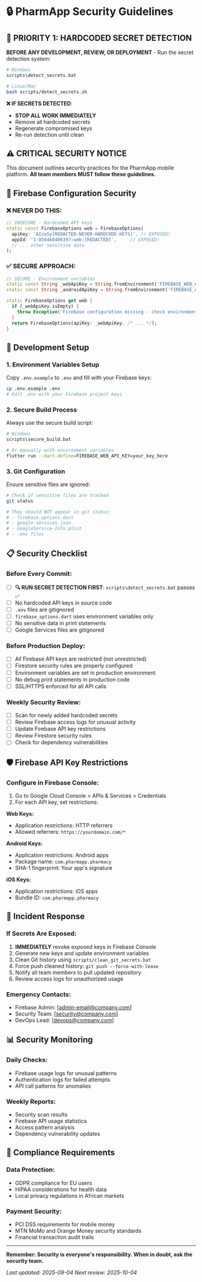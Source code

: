 # 🔒 PharmApp Security Guidelines

## 🚨 PRIORITY 1: HARDCODED SECRET DETECTION

**BEFORE ANY DEVELOPMENT, REVIEW, OR DEPLOYMENT** - Run the secret detection system:

```bash
# Windows
scripts\detect_secrets.bat

# Linux/Mac
bash scripts/detect_secrets.sh
```

**❌ IF SECRETS DETECTED**: 
- **STOP ALL WORK IMMEDIATELY**
- Remove all hardcoded secrets
- Regenerate compromised keys
- Re-run detection until clean

## ⚠️ CRITICAL SECURITY NOTICE

This document outlines security practices for the PharmApp mobile platform. **All team members MUST follow these guidelines.**

## 🚨 Firebase Configuration Security

### ❌ NEVER DO THIS:
```dart
// INSECURE - Hardcoded API keys
static const FirebaseOptions web = FirebaseOptions(
  apiKey: 'AIzaSy[REDACTED-NEVER-HARDCODE-KEYS]', // EXPOSED!
  appId: '1:850468406397:web:[REDACTED]',     // EXPOSED!
  // ... other sensitive data
);
```

### ✅ SECURE APPROACH:
```dart
// SECURE - Environment variables
static const String _webApiKey = String.fromEnvironment('FIREBASE_WEB_API_KEY');
static const String _androidApiKey = String.fromEnvironment('FIREBASE_ANDROID_API_KEY');

static FirebaseOptions get web {
  if (_webApiKey.isEmpty) {
    throw Exception('Firebase configuration missing - check environment variables');
  }
  return FirebaseOptions(apiKey: _webApiKey, /* ... */);
}
```

## 🔧 Development Setup

### 1. Environment Variables Setup
Copy `.env.example` to `.env` and fill with your Firebase keys:
```bash
cp .env.example .env
# Edit .env with your Firebase project keys
```

### 2. Secure Build Process
Always use the secure build script:
```bash
# Windows
scripts\secure_build.bat

# Or manually with environment variables
flutter run --dart-define=FIREBASE_WEB_API_KEY=your_key_here
```

### 3. Git Configuration
Ensure sensitive files are ignored:
```bash
# Check if sensitive files are tracked
git status

# They should NOT appear in git status:
# - firebase_options.dart
# - google-services.json  
# - GoogleService-Info.plist
# - .env files
```

## 📋 Security Checklist

### Before Every Commit:
- [ ] **🔍 RUN SECRET DETECTION FIRST**: `scripts\detect_secrets.bat` passes ✅
- [ ] No hardcoded API keys in source code
- [ ] `.env` files are gitignored  
- [ ] `firebase_options.dart` uses environment variables only
- [ ] No sensitive data in print statements
- [ ] Google Services files are gitignored

### Before Production Deploy:
- [ ] All Firebase API keys are restricted (not unrestricted)
- [ ] Firestore security rules are properly configured
- [ ] Environment variables are set in production environment
- [ ] No debug print statements in production code
- [ ] SSL/HTTPS enforced for all API calls

### Weekly Security Review:
- [ ] Scan for newly added hardcoded secrets
- [ ] Review Firebase access logs for unusual activity
- [ ] Update Firebase API key restrictions
- [ ] Review Firestore security rules
- [ ] Check for dependency vulnerabilities

## 🛡️ Firebase API Key Restrictions

### Configure in Firebase Console:
1. Go to Google Cloud Console > APIs & Services > Credentials
2. For each API key, set restrictions:

**Web Keys:**
- Application restrictions: HTTP referrers
- Allowed referrers: `https://yourdomain.com/*`

**Android Keys:**
- Application restrictions: Android apps
- Package name: `com.pharmapp.pharmacy`
- SHA-1 fingerprint: Your app's signature

**iOS Keys:**
- Application restrictions: iOS apps  
- Bundle ID: `com.pharmapp.pharmacy`

## 🚨 Incident Response

### If Secrets Are Exposed:
1. **IMMEDIATELY** revoke exposed keys in Firebase Console
2. Generate new keys and update environment variables
3. Clean Git history using `scripts/clean_git_secrets.bat`
4. Force push cleaned history: `git push --force-with-lease`
5. Notify all team members to pull updated repository
6. Review access logs for unauthorized usage

### Emergency Contacts:
- Firebase Admin: [admin-email@company.com]
- Security Team: [security@company.com]
- DevOps Lead: [devops@company.com]

## 📊 Security Monitoring

### Daily Checks:
- Firebase usage logs for unusual patterns
- Authentication logs for failed attempts
- API call patterns for anomalies

### Weekly Reports:
- Security scan results
- Firebase API usage statistics  
- Access pattern analysis
- Dependency vulnerability updates

## 🔄 Compliance Requirements

### Data Protection:
- GDPR compliance for EU users
- HIPAA considerations for health data
- Local privacy regulations in African markets

### Payment Security:
- PCI DSS requirements for mobile money
- MTN MoMo and Orange Money security standards
- Financial transaction audit trails

---

**Remember: Security is everyone's responsibility. When in doubt, ask the security team.**

*Last updated: 2025-09-04*
*Next review: 2025-10-04*